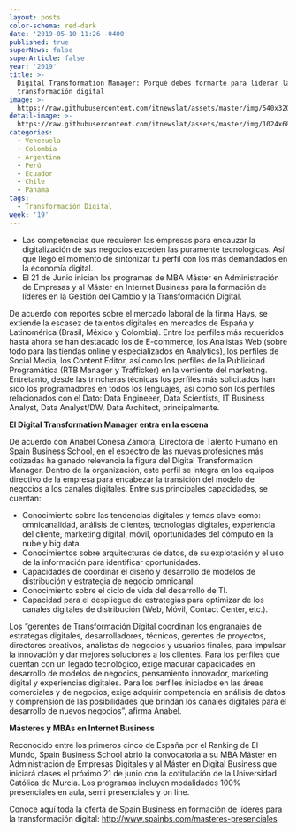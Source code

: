 ```yaml
---
layout: posts
color-schema: red-dark
date: '2019-05-10 11:26 -0400'
published: true
superNews: false
superArticle: false
year: '2019'
title: >-
  Digital Transformation Manager: Porqué debes formarte para liderar la
  transformación digital 
image: >-
  https://raw.githubusercontent.com/itnewslat/assets/master/img/540x320/Entrenamiento-p.jpg
detail-image: >-
  https://raw.githubusercontent.com/itnewslat/assets/master/img/1024x680/Entrenamiento-g.jpg
categories:
  - Venezuela
  - Colombia
  - Argentina
  - Perú
  - Ecuador
  - Chile
  - Panama
tags:
  - Transformación Digital
week: '19'
---
```

- Las competencias que requieren las empresas para encauzar la digitalización de sus negocios exceden las puramente tecnológicas. Así que llegó el momento de sintonizar tu perfil con los más demandados en la economía digital.
- El 21 de Junio inician los programas de  MBA Máster en Administración de Empresas y al Máster en Internet Business para la formación de líderes en la Gestión del Cambio y la Transformación Digital.

 De acuerdo con reportes sobre el mercado laboral de la firma Hays, se extiende la escasez de talentos digitales en mercados de España y Latinomérica (Brasil, México y Colombia). Entre los perfiles más requeridos hasta ahora se han destacado los de E-commerce, los Analistas Web (sobre todo para las tiendas online y especializados en Analytics), los perfiles de Social Media, los Content Editor, así como los perfiles de la Publicidad Programática (RTB Manager y Trafficker) en la vertiente del marketing. Entretanto, desde las trincheras técnicas los perfiles más solicitados han sido los programadores en todos los lenguajes, así como son los perfiles relacionados con el Dato: Data Engineeer, Data Scientists, IT Business Analyst, Data Analyst/DW, Data Architect, principalmente.
 
**El Digital Transformation Manager entra en la escena**
 
De acuerdo con Anabel Conesa Zamora, Directora de Talento Humano en Spain Business School, en el espectro de las nuevas profesiones más cotizadas ha ganado relevancia la figura del Digital Transformation Manager. Dentro de la organización, este perfil se integra en los equipos directivo de la empresa para encabezar la transición del modelo de negocios a los canales digitales. Entre sus principales capacidades, se cuentan:
  
- Conocimiento sobre las tendencias digitales y temas clave como: omnicanalidad, análisis de clientes, tecnologías digitales, experiencia del cliente, marketing digital, móvil, oportunidades del cómputo en la nube y big data.
- Conocimientos sobre arquitecturas de datos, de su explotación y el uso de la información para identificar oportunidades.
- Capacidades de coordinar el diseño y desarrollo de modelos de distribución y estrategia de negocio omnicanal.
- Conocimiento sobre el ciclo de vida del desarrollo de TI.
- Capacidad para el despliegue de estrategias para optimizar de los canales digitales de distribución (Web, Móvil, Contact Center, etc.).
 
Los “gerentes de Transformación Digital coordinan los engranajes de estrategas digitales, desarrolladores, técnicos, gerentes de proyectos, directores creativos, analistas de negocios y usuarios finales, para impulsar la innovación y dar mejores soluciones a los clientes. Para los perfiles que cuentan con un legado tecnológico, exige madurar capacidades en desarrollo de modelos de negocios, pensamiento innovador, marketing digital y experiencias digitales. Para los perfiles iniciados en las áreas comerciales y de negocios, exige adquirir competencia en análisis de datos y comprensión de las posibilidades que brindan los canales digitales para el desarrollo de nuevos negocios”, afirma Anabel.
 
**Másteres y MBAs en Internet Business**
 
Reconocido entre los primeros cinco de España por el Ranking de El Mundo, Spain Business School abrió la convocatoria a su MBA Máster en Administración de Empresas Digitales y al Máster en Digital Business que iniciará clases el próximo 21 de junio con la cotitulación de la Universidad Católica de Murcia. Los programas incluyen modalidades 100% presenciales en aula, semi presenciales y on line.
 
Conoce aquí toda la oferta de Spain Business en formación de líderes para la transformación digital: http://www.spainbs.com/masteres-presenciales